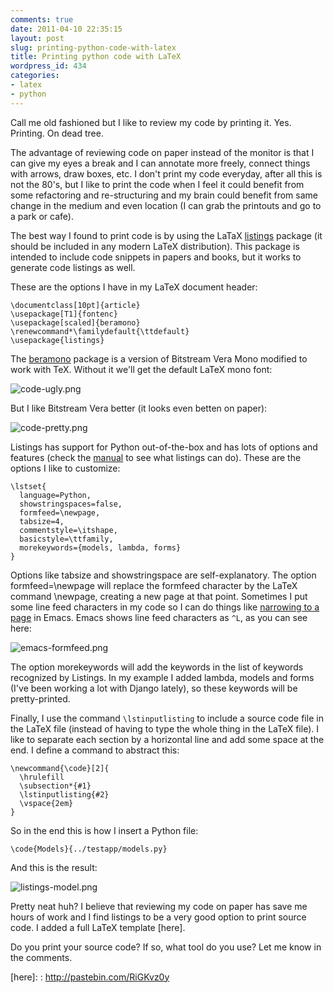 ```yaml
---
comments: true
date: 2011-04-10 22:35:15
layout: post
slug: printing-python-code-with-latex
title: Printing python code with LaTeX
wordpress_id: 434
categories:
- latex
- python
---
```


Call me old fashioned but I like to review my code by printing it.
Yes. Printing. On dead tree.

The advantage of reviewing code on paper instead of the monitor is
that I can give my eyes a break and I can annotate more freely,
connect things with arrows, draw boxes, etc. I don't print my code
everyday, after all this is not the 80's, but I like to print the code
when I feel it could benefit from some refactoring and re-structuring
and my brain could benefit from same change in the medium and even
location (I can grab the printouts and go to a park or cafe).

<!-- more -->

The best way I found to print code is by using the LaTaX [listings]
package (it should be included in any modern LaTeX distribution). This
package is intended to include code snippets in papers and books, but
it works to generate code listings as well.

These are the options I have in my LaTeX document header:

    \documentclass[10pt]{article}
    \usepackage[T1]{fontenc}
    \usepackage[scaled]{beramono}
    \renewcommand*\familydefault{\ttdefault}
    \usepackage{listings}

The [beramono] package is a version of Bitstream Vera Mono modified to
work with TeX. Without it we'll get the default LaTeX mono font:

![code-ugly.png](/images//2011/04/code-ugly.png)

But I like Bitstream Vera better (it looks even betten on paper):

![code-pretty.png](/images/2011/04/code-pretty.png)

Listings has support for Python out-of-the-box and has lots of options
and features (check the [manual] to see what listings can do). These
are the options I like to customize:
    
    \lstset{
      language=Python,
      showstringspaces=false,
      formfeed=\newpage,
      tabsize=4,
      commentstyle=\itshape,
      basicstyle=\ttfamily,
      morekeywords={models, lambda, forms}
    }


Options like tabsize and showstringspace are self-explanatory. The
option formfeed=\newpage will replace the formfeed character by the
LaTeX command \newpage, creating a new page at that point. Sometimes I
put some line feed characters in my code so I can do things like
[narrowing to a page] in Emacs. Emacs shows line feed characters as
`^L`, as you can see here:

![emacs-formfeed.png](/images/2011/04/emacs-formfeed.png)

The option morekeywords will add the keywords in the list of keywords
recognized by Listings. In my example I added lambda, models and forms
(I've been working a lot with Django lately), so these keywords will
be pretty-printed.

Finally, I use the command `\lstinputlisting` to include a source code
file in the LaTeX file (instead of having to type the whole thing in
the LaTeX file). I like to separate each section by a horizontal line
and add some space at the end. I define a command to abstract this:

    \newcommand{\code}[2]{
      \hrulefill
      \subsection*{#1}
      \lstinputlisting{#2}
      \vspace{2em}
    }

So in the end this is how I insert a Python file:
    
    \code{Models}{../testapp/models.py}

And this is the result:

![listings-model.png](/images/2011/04/listings-model.png)

Pretty neat huh? I believe that reviewing my code on paper has save me
hours of work and I find listings to be a very good option to print
source code. I added a full LaTeX template [here].

Do you print your source code? If so, what tool do you use? Let me
know in the comments.

<!-- Links -->

[listings]: http://www.ctan.org/tex-archive/macros/latex/contrib/listings/
[beramono]: http://www.tug.dk/FontCatalogue/beramono/
[manual]: http://mirrors.ctan.org/macros/latex/contrib/listings/listings.pdf
[narrowing to a page]: http://www.gnu.org/software/emacs/manual/html_node/emacs/Narrowing.html
[here]: : http://pastebin.com/RiGKvz0y
